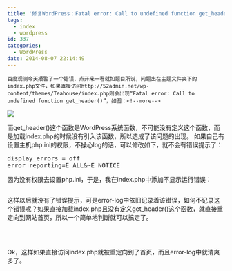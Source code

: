 ```yaml
---
title: '修复WordPress：Fatal error: Call to undefined function get_header()'
tags:
  - index
  - wordpress
id: 337
categories:
  - WordPress
date: 2014-08-07 22:14:49
---
```


    百度观测今天报警了一个错误，点开来一看就如题目所说，问题出在主题文件夹下的index.php文件，如果直接访问http://52admin.net/wp-content/themes/Teahouse/index.php则会出现“Fatal error: Call to undefined function get_header()”，如图：<!--more-->

[![](http://ww2.sinaimg.cn/large/85f4065cgw1ej4fheanwnj20kx026q2q.jpg)](http://ww2.sinaimg.cn/large/85f4065cgw1ej4fheanwnj20kx026q2q.jpg)

而get_header()这个函数是WordPress系统函数，不可能没有定义这个函数，而是加载index.php的时候没有引入该函数，所以造成了该问题的出现。
如果自己有设置主机php.ini的权限，不操心log的话，可以修改如下，就不会有错误提示了：

<pre>
display_errors = off
error_reporting=E_ALL&~E_NOTICE
</pre>

因为没有权限去设置php.ini，于是，我在index.php中添加不显示运行错误：

<pre><?php ini_set('display_errors', 0); ?></pre>

这样以后就没有了错误提示，可是error-log中依旧记录着该错误，如何不记录这个错误呢？如果直接加载index.php且没有定义get_header()这个函数，就直接重定向到网站首页，所以一个简单地判断就可以搞定了。

<pre>
<?php ini_set('display_errors', 0); ?>
<?php 
if (function_exists('get_header')) {
    get_header();
}else{
    header("Location: http://" . $_SERVER['HTTP_HOST'] . "");
    exit;
}; ?>
</pre>

Ok，这样如果直接访问index.php就被重定向到了首页，而且error-log中就清爽多了。